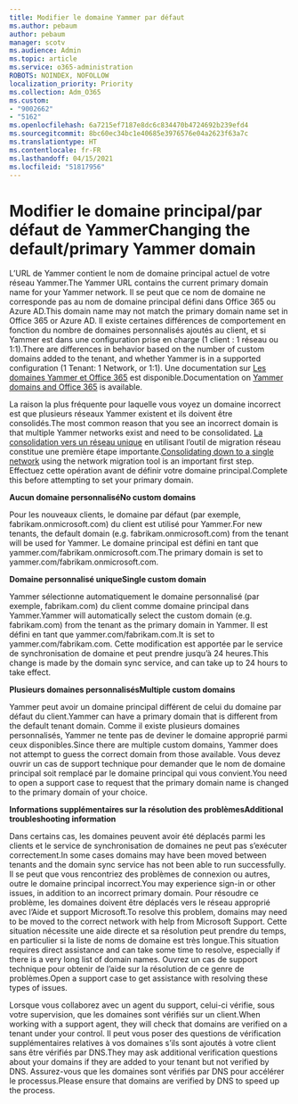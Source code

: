 ```yaml
---
title: Modifier le domaine Yammer par défaut
ms.author: pebaum
author: pebaum
manager: scotv
ms.audience: Admin
ms.topic: article
ms.service: o365-administration
ROBOTS: NOINDEX, NOFOLLOW
localization_priority: Priority
ms.collection: Adm_O365
ms.custom:
- "9002662"
- "5162"
ms.openlocfilehash: 6a7215ef7187e8dc6c834470b4724692b239efd4
ms.sourcegitcommit: 8bc60ec34bc1e40685e3976576e04a2623f63a7c
ms.translationtype: HT
ms.contentlocale: fr-FR
ms.lasthandoff: 04/15/2021
ms.locfileid: "51817956"
---
```

# <a name="changing-the-defaultprimary-yammer-domain"></a><span data-ttu-id="b381b-102">Modifier le domaine principal/par défaut de Yammer</span><span class="sxs-lookup"><span data-stu-id="b381b-102">Changing the default/primary Yammer domain</span></span>

<span data-ttu-id="b381b-103">L’URL de Yammer contient le nom de domaine principal actuel de votre réseau Yammer.</span><span class="sxs-lookup"><span data-stu-id="b381b-103">The Yammer URL contains the current primary domain name for your Yammer network.</span></span> <span data-ttu-id="b381b-104">Il se peut que ce nom de domaine ne corresponde pas au nom de domaine principal défini dans Office 365 ou Azure AD.</span><span class="sxs-lookup"><span data-stu-id="b381b-104">This domain name may not match the primary domain name set in Office 365 or Azure AD.</span></span> <span data-ttu-id="b381b-105">Il existe certaines différences de comportement en fonction du nombre de domaines personnalisés ajoutés au client, et si Yammer est dans une configuration prise en charge (1 client : 1 réseau ou 1:1).</span><span class="sxs-lookup"><span data-stu-id="b381b-105">There are differences in behavior based on the number of custom domains added to the tenant, and whether Yammer is in a supported configuration (1 Tenant: 1 Network, or 1:1).</span></span> <span data-ttu-id="b381b-106">Une documentation sur [Les domaines Yammer et Office 365](https://docs.microsoft.com/yammer/configure-your-yammer-network/manage-yammer-domains) est disponible.</span><span class="sxs-lookup"><span data-stu-id="b381b-106">Documentation on [Yammer domains and Office 365](https://docs.microsoft.com/yammer/configure-your-yammer-network/manage-yammer-domains) is available.</span></span>

<span data-ttu-id="b381b-107">La raison la plus fréquente pour laquelle vous voyez un domaine incorrect est que plusieurs réseaux Yammer existent et ils doivent être consolidés.</span><span class="sxs-lookup"><span data-stu-id="b381b-107">The most common reason that you see an incorrect domain is that multiple Yammer networks exist and need to be consolidated.</span></span> <span data-ttu-id="b381b-108">[La consolidation vers un réseau unique](https://docs.microsoft.com/yammer/configure-your-yammer-network/consolidate-multiple-yammer-networks) en utilisant l’outil de migration réseau constitue une première étape importante.</span><span class="sxs-lookup"><span data-stu-id="b381b-108">[Consolidating down to a single network](https://docs.microsoft.com/yammer/configure-your-yammer-network/consolidate-multiple-yammer-networks) using the network migration tool is an important first step.</span></span> <span data-ttu-id="b381b-109">Effectuez cette opération avant de définir votre domaine principal.</span><span class="sxs-lookup"><span data-stu-id="b381b-109">Complete this before attempting to set your primary domain.</span></span>

<span data-ttu-id="b381b-110">**Aucun domaine personnalisé**</span><span class="sxs-lookup"><span data-stu-id="b381b-110">**No custom domains**</span></span>

<span data-ttu-id="b381b-111">Pour les nouveaux clients, le domaine par défaut (par exemple, fabrikam.onmicrosoft.com) du client est utilisé pour Yammer.</span><span class="sxs-lookup"><span data-stu-id="b381b-111">For new tenants, the default domain (e.g. fabrikam.onmicrosoft.com) from the tenant will be used for Yammer.</span></span> <span data-ttu-id="b381b-112">Le domaine principal est défini en tant que yammer.com/fabrikam.onmicrosoft.com.</span><span class="sxs-lookup"><span data-stu-id="b381b-112">The primary domain is set to yammer.com/fabrikam.onmicrosoft.com.</span></span>

<span data-ttu-id="b381b-113">**Domaine personnalisé unique**</span><span class="sxs-lookup"><span data-stu-id="b381b-113">**Single custom domain**</span></span>

<span data-ttu-id="b381b-114">Yammer sélectionne automatiquement le domaine personnalisé (par exemple, fabrikam.com) du client comme domaine principal dans Yammer.</span><span class="sxs-lookup"><span data-stu-id="b381b-114">Yammer will automatically select the custom domain (e.g. fabrikam.com) from the tenant as the primary domain in Yammer.</span></span> <span data-ttu-id="b381b-115">Il est défini en tant que yammer.com/fabrikam.com.</span><span class="sxs-lookup"><span data-stu-id="b381b-115">It is set to yammer.com/fabrikam.com.</span></span> <span data-ttu-id="b381b-116">Cette modification est apportée par le service de synchronisation de domaine et peut prendre jusqu’à 24 heures.</span><span class="sxs-lookup"><span data-stu-id="b381b-116">This change is made by the domain sync service, and can take up to 24 hours to take effect.</span></span>

<span data-ttu-id="b381b-117">**Plusieurs domaines personnalisés**</span><span class="sxs-lookup"><span data-stu-id="b381b-117">**Multiple custom domains**</span></span>

<span data-ttu-id="b381b-118">Yammer peut avoir un domaine principal différent de celui du domaine par défaut du client.</span><span class="sxs-lookup"><span data-stu-id="b381b-118">Yammer can have a primary domain that is different from the default tenant domain.</span></span> <span data-ttu-id="b381b-119">Comme il existe plusieurs domaines personnalisés, Yammer ne tente pas de deviner le domaine approprié parmi ceux disponibles.</span><span class="sxs-lookup"><span data-stu-id="b381b-119">Since there are multiple custom domains, Yammer does not attempt to guess the correct domain from those available.</span></span> <span data-ttu-id="b381b-120">Vous devez ouvrir un cas de support technique pour demander que le nom de domaine principal soit remplacé par le domaine principal qui vous convient.</span><span class="sxs-lookup"><span data-stu-id="b381b-120">You need to open a support case to request that the primary domain name is changed to the primary domain of your choice.</span></span>

<span data-ttu-id="b381b-121">**Informations supplémentaires sur la résolution des problèmes**</span><span class="sxs-lookup"><span data-stu-id="b381b-121">**Additional troubleshooting information**</span></span>

<span data-ttu-id="b381b-122">Dans certains cas, les domaines peuvent avoir été déplacés parmi les clients et le service de synchronisation de domaines ne peut pas s’exécuter correctement.</span><span class="sxs-lookup"><span data-stu-id="b381b-122">In some cases domains may have been moved between tenants and the domain sync service has not been able to run successfully.</span></span> <span data-ttu-id="b381b-123">Il se peut que vous rencontriez des problèmes de connexion ou autres, outre le domaine principal incorrect.</span><span class="sxs-lookup"><span data-stu-id="b381b-123">You may experience sign-in or other issues, in addition to an incorrect primary domain.</span></span> <span data-ttu-id="b381b-124">Pour résoudre ce problème, les domaines doivent être déplacés vers le réseau approprié avec l’Aide et support Microsoft.</span><span class="sxs-lookup"><span data-stu-id="b381b-124">To resolve this problem, domains may need to be moved to the correct network with help from Microsoft Support.</span></span> <span data-ttu-id="b381b-125">Cette situation nécessite une aide directe et sa résolution peut prendre du temps, en particulier si la liste de noms de domaine est très longue.</span><span class="sxs-lookup"><span data-stu-id="b381b-125">This situation requires direct assistance and can take some time to resolve, especially if there is a very long list of domain names.</span></span> <span data-ttu-id="b381b-126">Ouvrez un cas de support technique pour obtenir de l’aide sur la résolution de ce genre de problèmes.</span><span class="sxs-lookup"><span data-stu-id="b381b-126">Open a support case to get assistance with resolving these types of issues.</span></span>

<span data-ttu-id="b381b-127">Lorsque vous collaborez avec un agent du support, celui-ci vérifie, sous votre supervision, que les domaines sont vérifiés sur un client.</span><span class="sxs-lookup"><span data-stu-id="b381b-127">When working with a support agent, they will check that domains are verified on a tenant under your control.</span></span> <span data-ttu-id="b381b-128">Il peut vous poser des questions de vérification supplémentaires relatives à vos domaines s’ils sont ajoutés à votre client sans être vérifiés par DNS.</span><span class="sxs-lookup"><span data-stu-id="b381b-128">They may ask additional verification questions about your domains if they are added to your tenant but not verified by DNS.</span></span> <span data-ttu-id="b381b-129">Assurez-vous que les domaines sont vérifiés par DNS pour accélérer le processus.</span><span class="sxs-lookup"><span data-stu-id="b381b-129">Please ensure that domains are verified by DNS to speed up the process.</span></span>
